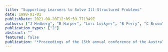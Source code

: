 ```yaml
---
title: "Supporting Learners to Solve Ill-Structured Problems"
date: 1998-01-01
publishDate: 2021-08-20T12:05:59.771349Z
authors: ["J Hedberg", "B Harper", "Lori Lockyer", "B Ferry", "C Brown", "R Wright"]
publication_types: ["2"]
abstract: ""
featured: false
publication: "*Proceedings of the 15th annual conference of the Australasian society for łdots*"
---
```


